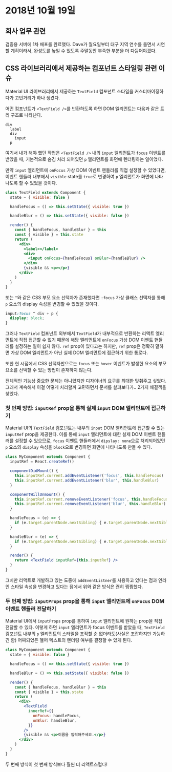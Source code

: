 # 2018년 10월 19일

## 회사 업무 관련

검증용 서버에 1차 배포를 완료했다. Dave가 월요일부터 대구 지역 연수를 돌면서 시연할 계획이라서, 완성도를 높일 수 있도록 주말동안 부족한 부분을 더 다듬어야겠다.

## CSS 라이브러리에서 제공하는 컴포넌트 스타일링 관련 이슈

Material UI 라이브러리에서 제공하는 `TextField` 컴포넌트 스타일을 커스터마이징하다가 고민거리가 하나 생겼다.

어떤 컴포넌트가 `<TextField />`를 반환하도록 하면 DOM 엘리먼트는 다음과 같은 트리 구조로 나타난다.

```
div
  label
  div
    input
  p
```

여기서 내가 해야 했던 작업은 `<TextField />` 내의 `input` 엘리먼트가 `focus` 이벤트를 받았을 때, 기본적으로 숨김 처리 되어있던 `p` 엘리먼트를 화면에 렌더링하는 일이었다.

만약 `input` 엘리먼트에 `onFocus` 가상 DOM 이벤트 핸들러를 직접 설정할 수 있었다면, 이벤트 핸들러 내부에서 `visible` state를 `true`로 변경하여 `p` 엘리먼트가 화면에 나타나도록 할 수 있었을 것이다.

```jsx
class TextField extends Component {
  state = { visible: false }

  handleFocus = () => this.setState({ visible: true })

  handleBlur = () => this.setState({ visible: false })

  render() {
    const { handleFocus, handleBlur } = this
    const { visible } = this.state
    return (
      <div>
        <label></label>
        <div>
          <input onFocus={handleFocus} onBlur={handleBlur} />
        </div>
        {visible && <p></p>}
      </div>
    )
  }
}
```

또는 `^`와 같은 CSS 부모 요소 선택자가 존재했다면 `:focus` 가상 클래스 선택자를 통해 `p` 요소의 display 속성을 변경할 수 있었을 것이다.

```css
input:focus ^ div + p {
  display: block;
}
```

그러나 `TextField` 컴포넌트 외부에서 `TextField`가 내부적으로 반환하는 리액트 엘리먼트에 직접 접근할 수 없기 때문에 해당 엘리먼트에 `onFocus` 가상 DOM 이벤트 핸들러를 설정하는 일이 쉽지 않다. `ref` prop이 있다고는 하지만, `ref` prop은 정확히 말하면 가상 DOM 엘리먼트가 아닌 실제 DOM 엘리먼트에 접근하기 위한 통로다.

또한 현 시점에서 CSS 선택자만으로는 `focus` 또는 `hover` 이벤트가 발생한 요소의 부모 요소를 선택할 수 있는 방법이 존재하지 않는다.

전체적인 기능상 중요한 문제는 아니었지만 디자이너의 요구를 최대한 맞춰주고 싶었다. 그래서 계속해서 이걸 어떻게 처리할까 고민하면서 문서를 살펴보다가.. 2가지 해결책을 찾았다.

### 첫 번째 방법: `inputRef` prop을 통해 실제 `input` DOM 엘리먼트에 접근하기

Material UI의 `TextField` 컴포넌트는 내부의 `input` DOM 엘리먼트에 접근할 수 있는 `inputRef` prop을 제공한다. 이를 통해 `input` 엘리먼트에 대한 실제 DOM 이벤트 핸들러를 설정할 수 있으므로, `focus` 이벤트 핸들러에서 `dipslay: none`으로 처리되어있던 `p` 요소의 `display` 속성을 `block`으로 변경하면 화면에 나타나도록 만들 수 있다.

```jsx
class MyComponent extends Component {
  inputRef = React.createRef()

  componentDidMount() {
    this.inputRef.current.addEventListener('focus', this.handleFocus)
    this.inputRef.current.addEventListener('blur', this.handleBlur)
  }

  componentWillUnmount() {
    this.inputRef.current.removeEventListener('focus', this.handleFocus)
    this.inputRef.current.removeEventListener('blur', this.handleBlur)
  }

  handleFocus = (e) => {
    if (e.target.parentNode.nextSibling) { e.target.parentNode.nextSibling.style.display = 'block' }
  }

  handleBlur = (e) => {
    if (e.target.parentNode.nextSibling) { e.target.parentNode.nextSibling.style.display = 'none' }
  }

  render() {
    return <TextField inputRef={this.inputRef} />
  }
}
```

그치만 리액트로 개발하고 있는 도중에 `addEventListner`를 사용하고 있다는 점과 인라인 스타일 속성을 변경하고 있다는 점에서 위와 같은 방식은 괜히 찜찜했다.

### 두 번째 방법: `inputProps` prop을 통해 `input` 엘리먼트에 `onFocus` DOM 이벤트 핸들러 전달하기

Material UI에서 `inputProps` prop를 통하여 `input` 엘리먼트에 원하는 prop을 직접 전달할 수 있다. 이렇게 하면 `input` 엘리먼트가 focus 이벤트를 받았을 때, `TextField` 컴포넌트 내부의 `p` 엘리먼트의 스타일을 조작할 순 없더라도(사실은 조잡하지만 가능하긴 함) 어찌되었든 헬퍼 텍스트의 렌더링 여부를 결정할 수 있게 된다.

```jsx
class MyComponent extends Component {
  state = { visible: false }

  handleFocus = () => this.setState({ visible: true })

  handleBlur = () => this.setState({ visible: false })

  render() {
    const { handleFocus, handleBlur } = this
    const { visible } = this.state
    return (
      <div>
        <TextField
          innerRef={{
            onFocus: handleFocus,
            onBlur: handleBlur,
          }}
        />
        {visible && <p>이름을 입력해주세요.</p>}
      </div>
    )
  }
}
```

두 번째 방식이 첫 번째 방식보다 훨씬 더 리액트스럽다!